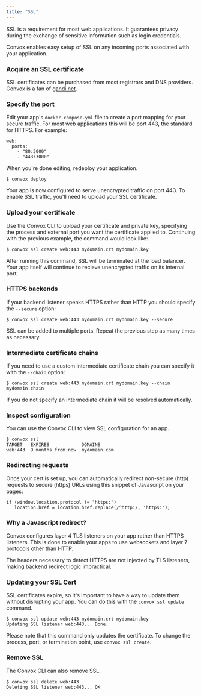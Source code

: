 ```yaml
---
title: "SSL"
---
```


SSL is a requirement for most web applications. It guarantees privacy during the exchange of sensitive information such as login credentials.

Convox enables easy setup of SSL on any incoming ports associated with your application.

### Acquire an SSL certificate

SSL certificates can be purchased from most registrars and DNS providers. Convox is a fan of [gandi.net](https://www.gandi.net/ssl).

### Specify the port

Edit your app's `docker-compose.yml` file to create a port mapping for your secure traffic. For most web applications this will be port 443, the standard for HTTPS. For example:

    web:
      ports:
        - "80:3000"
        - "443:3000"

When you're done editing, redeploy your application.

    $ convox deploy

Your app is now configured to serve unencrypted traffic on port 443. To enable SSL traffic, you'll need to upload your SSL certificate.

### Upload your certificate

Use the Convox CLI to upload your certificate and private key, specifying the process and external port you want the certificate applied to. Continuing with the previous example, the command would look like:

    $ convox ssl create web:443 mydomain.crt mydomain.key

After running this command, SSL will be terminated at the load balancer. Your app itself will continue to recieve unencrypted traffic on its internal port.

<div class="block-callout block-show-callout type-info">
  <h3>HTTPS backends</h3>
  <p>If your backend listener speaks HTTPS rather than HTTP you should specify the <code>--secure</code> option:</p>
  <p><code>$ convox ssl create web:443 mydomain.crt mydomain.key --secure</code></p>
</div>

SSL can be added to multiple ports. Repeat the previous step as many times as necessary.

<div class="block-callout block-show-callout type-info">
  <h3>Intermediate certificate chains</h3>
  <p>If you need to use a custom intermediate certificate chain you can specify it with the <code>--chain</code> option:</p>
  <p><code>$ convox ssl create web:443 mydomain.crt mydomain.key --chain mydomain.chain</code></p>
  <p>If you do not specify an intermediate chain it will be resolved automatically.</p>
</div>

### Inspect configuration

You can use the Convox CLI to view SSL configuration for an app.

    $ convox ssl
    TARGET   EXPIRES            DOMAINS
    web:443  9 months from now  mydomain.com

### Redirecting requests

Once your cert is set up, you can automatically redirect non-secure (http) requests to secure (https) URLs using this snippet of Javascript on your pages:

    if (window.location.protocol != "https:")
       location.href = location.href.replace(/^http:/, 'https:');

<div class="block-callout block-show-callout type-info">
  <h3>Why a Javascript redirect?</h3>
  <p>Convox configures layer 4 TLS listeners on your app rather than HTTPS listeners. This is done to enable your apps to use websockets and layer 7 protocols other than HTTP.</p>
  <p>The headers necessary to detect HTTPS are not injected by TLS listeners, making backend redirect logic impractical.</p>
</div>

### Updating your SSL Cert

SSL certificates expire, so it's important to have a way to update them without disrupting your app. You can do this with the `convox ssl update` command.

    $ convox ssl update web:443 mydomain.crt mydomain.key
    Updating SSL listener web:443... Done.

Please note that this command only updates the certificate. To change the process, port, or termination point, use `convox ssl create`.

### Remove SSL

The Convox CLI can also remove SSL.

    $ convox ssl delete web:443
    Deleting SSL listener web:443... OK

